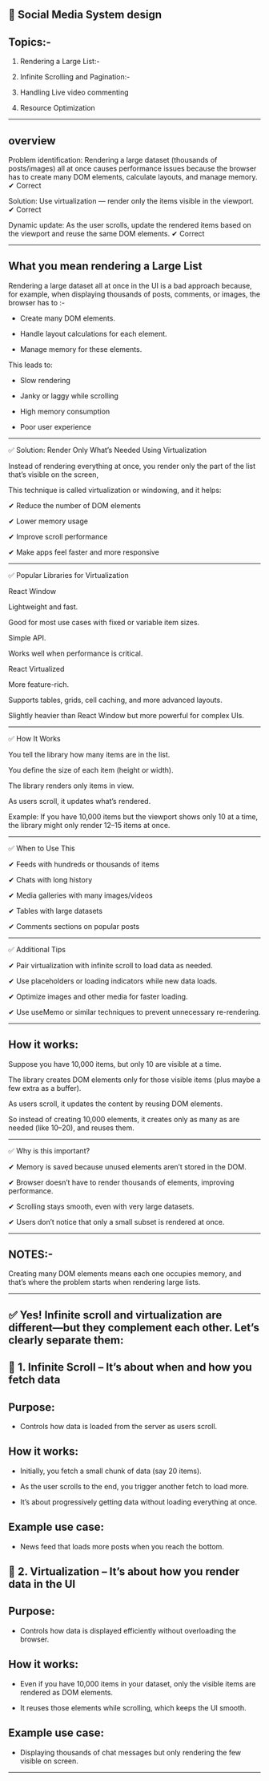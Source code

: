 ## 🚀 Social Media System design

## Topics:-

1. Rendering a Large List:-

2. Infinite Scrolling and Pagination:-

3. Handling Live video commenting

4. Resource Optimization

---

## overview

Problem identification: Rendering a large dataset (thousands of posts/images) all at once causes performance issues because the browser has to create many DOM elements, calculate layouts, and manage memory. ✔ Correct

Solution: Use virtualization — render only the items visible in the viewport. ✔ Correct

Dynamic update: As the user scrolls, update the rendered items based on the viewport and reuse the same DOM elements. ✔ Correct

---

## What you mean rendering a Large List

<!-- When you try to render a large dataset all at once in your UI (for example, thousands of posts, comments, or images), the browser has to: -->

Rendering a large dataset all at once in the UI is a bad approach because, for example, when displaying thousands of posts, comments, or images, the browser has to :-

- Create many DOM elements.

- Handle layout calculations for each element.

- Manage memory for these elements.

This leads to:

- Slow rendering

- Janky or laggy while scrolling

- High memory consumption

- Poor user experience

---

✅ Solution: Render Only What’s Needed Using Virtualization

Instead of rendering everything at once, you render only the part of the list that’s visible on the screen,

This technique is called virtualization or windowing, and it helps:

✔ Reduce the number of DOM elements

✔ Lower memory usage

✔ Improve scroll performance

✔ Make apps feel faster and more responsive

---

✅ Popular Libraries for Virtualization

React Window

Lightweight and fast.

Good for most use cases with fixed or variable item sizes.

Simple API.

Works well when performance is critical.

React Virtualized

More feature-rich.

Supports tables, grids, cell caching, and more advanced layouts.

Slightly heavier than React Window but more powerful for complex UIs.

---

✅ How It Works

You tell the library how many items are in the list.

You define the size of each item (height or width).

The library renders only items in view.

As users scroll, it updates what’s rendered.

Example:
If you have 10,000 items but the viewport shows only 10 at a time, the library might only render 12–15 items at once.

---

✅ When to Use This

✔ Feeds with hundreds or thousands of items

✔ Chats with long history

✔ Media galleries with many images/videos

✔ Tables with large datasets

✔ Comments sections on popular posts

---

✅ Additional Tips

✔ Pair virtualization with infinite scroll to load data as needed.

✔ Use placeholders or loading indicators while new data loads.

✔ Optimize images and other media for faster loading.

✔ Use useMemo or similar techniques to prevent unnecessary re-rendering.

---

## How it works:

Suppose you have 10,000 items, but only 10 are visible at a time.

The library creates DOM elements only for those visible items (plus maybe a few extra as a buffer).

As users scroll, it updates the content by reusing DOM elements.

So instead of creating 10,000 elements, it creates only as many as are needed (like 10–20), and reuses them.

---

✅ Why is this important?

✔ Memory is saved because unused elements aren’t stored in the DOM.

✔ Browser doesn’t have to render thousands of elements, improving performance.

✔ Scrolling stays smooth, even with very large datasets.

✔ Users don’t notice that only a small subset is rendered at once.

---

## NOTES:-

Creating many DOM elements means each one occupies memory, and that’s where the problem starts when rendering large lists.

---

## ✅ Yes! Infinite scroll and virtualization are different—but they complement each other. Let’s clearly separate them:

## 🔹 1. Infinite Scroll – It’s about when and how you fetch data

## Purpose:

- Controls how data is loaded from the server as users scroll.

## How it works:

- Initially, you fetch a small chunk of data (say 20 items).

- As the user scrolls to the end, you trigger another fetch to load more.

- It’s about progressively getting data without loading everything at once.

## Example use case:

- News feed that loads more posts when you reach the bottom.

## 🔹 2. Virtualization – It’s about how you render data in the UI

## Purpose:

- Controls how data is displayed efficiently without overloading the browser.

## How it works:

- Even if you have 10,000 items in your dataset, only the visible items are rendered as DOM elements.

- It reuses those elements while scrolling, which keeps the UI smooth.

## Example use case:

- Displaying thousands of chat messages but only rendering the few visible on screen.

---

